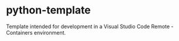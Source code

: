 # python-template
Template intended for development in a Visual Studio Code Remote - Containers environment.
